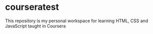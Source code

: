 # courseratest
This repository is my personal workspace for learning HTML, CSS and JavaScript taught in Coursera
